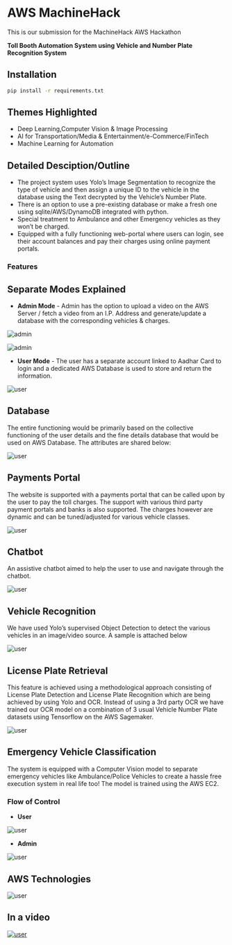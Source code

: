 # AWS MachineHack

This is our submission for the MachineHack AWS Hackathon 

**Toll Booth Automation System using Vehicle and Number Plate Recognition System**

## Installation

```bash
pip install -r requirements.txt
```

##  Themes Highlighted 
- Deep Learning,Computer Vision & Image Processing
- AI for Transportation/Media & Entertainment/e-Commerce/FinTech
- Machine Learning for Automation

## Detailed Desciption/Outline 
- The project system uses Yolo’s Image Segmentation to recognize the type of vehicle and then assign a unique ID to the vehicle in the database using the Text decrypted by the Vehicle’s Number Plate.
- There is an option to use a pre-existing database or make a fresh one using sqlite/AWS/DynamoDB  integrated with python.
- Special treatment to Ambulance and other Emergency vehicles as they won’t be charged.
- Equipped with a fully functioning web-portal where users can login, see their account balances and pay their charges using online payment portals.

### Features

## Separate Modes Explained
- **Admin Mode** - Admin has the option to upload a video on the AWS Server / fetch a video from an I.P. Address and generate/update a database with the corresponding vehicles & charges.   

![admin](https://github.com/namantuli18/Amazon-Web-Services-Hackathon/blob/master/img/5.jpg)

![admin](https://github.com/namantuli18/Amazon-Web-Services-Hackathon/blob/master/img/6.jpg)

- **User Mode** - The user has a separate account linked to Aadhar Card to login and a dedicated AWS Database is used to store and return the information.

![user](https://github.com/namantuli18/Amazon-Web-Services-Hackathon/blob/master/img/3.jpg)

## Database  
The entire functioning would be primarily based on the collective functioning of the user details and the fine details database that would be used on AWS Database. The attributes are shared below:

![user](https://github.com/namantuli18/Amazon-Web-Services-Hackathon/blob/master/img/10.jpg)

## Payments Portal  
The website is supported with a payments portal that can be called upon by the user to pay the toll charges. The support with various third party payment portals and banks is also supported. The charges however are dynamic and can be tuned/adjusted for various vehicle classes.

![user](https://github.com/namantuli18/Amazon-Web-Services-Hackathon/blob/master/img/4.jpg)

## Chatbot  
An assistive chatbot aimed to help the user to use and navigate through the chatbot.

![user](https://github.com/namantuli18/Amazon-Web-Services-Hackathon/blob/master/img/8.jpg)

## Vehicle Recognition 
We have used Yolo’s supervised Object Detection to detect the various vehicles in an image/video source. A sample is attached below

![user](https://github.com/namantuli18/Amazon-Web-Services-Hackathon/blob/master/img/1.jpg)


## License Plate Retrieval
This feature is achieved using a methodological approach consisting of License Plate Detection and License Plate Recognition which are being achieved by using Yolo and OCR. Instead of using a 3rd party OCR we have trained our OCR model on a combination of 3 usual Vehicle Number Plate datasets using Tensorflow on the AWS Sagemaker.

![user](https://github.com/namantuli18/Amazon-Web-Services-Hackathon/blob/master/img/9.jpg)

##  Emergency Vehicle Classification  
The system is equipped with a Computer Vision model to separate emergency vehicles like Ambulance/Police Vehicles to create a hassle free execution system in real life too! The model is trained using the AWS EC2.

### Flow of Control
- **User**

![user](https://github.com/namantuli18/Amazon-Web-Services-Hackathon/blob/master/img/user.png)

- **Admin**

![user](https://github.com/namantuli18/Amazon-Web-Services-Hackathon/blob/master/img/My%20First%20Document%20(1).png)

## AWS Technologies
![user](https://i.ibb.co/WVWcPXC/Screenshot-59.png)

## In a video
<a href="https://streamable.com/mmq1rw"> ![user](https://cdn-cf-east.streamable.com/image/mmq1rw.jpg) </a>
